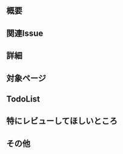 <!-- あくまでテンプレートなので必ずしもすべての項目を埋めなくてよい -->
## 概要

## 関連Issue

## 詳細

## 対象ページ

## TodoList

## 特にレビューしてほしいところ

## その他
